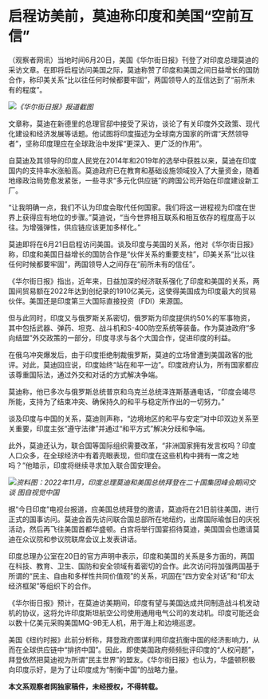 

# 启程访美前，莫迪称印度和美国“空前互信”

（观察者网讯）当地时间6月20日，美国《华尔街日报》刊登了对印度总理莫迪的采访文章。在即将启程访问美国之际，莫迪称赞了印度和美国之间日益增长的国防合作，称印美关系“比以往任何时候都要牢固”，两国领导人的互信达到了“前所未有的程度”。

![](https://inews.gtimg.com/newsapp_bt/0/15807803077/1000)_《华尔街日报》报道截图_

文章称，莫迪在新德里的总理官邸中接受了采访，谈论了有关印度外交政策、现代化建设和经济发展等话题。他试图将印度描述为全球南方国家的所谓“天然领导者”，坚称印度理应在全球政治中发挥“更深入、更广泛的作用”。

自莫迪及其领导的印度人民党在2014年和2019年的选举中获胜以来，莫迪在印度国内的支持率水涨船高。莫迪政府已在教育和基础设施领域投入了大量资金，随着地缘政治局势愈发紧张，一些寻求“多元化供应链”的跨国公司开始在印度建设新工厂。

“让我明确一点，我们不认为印度会取代任何国家。我们将这一进程视为印度在世界上获得应有地位的步骤。”莫迪说，“当今世界相互联系和相互依存的程度高于以往。为增强弹性，供应链应该更加多样化。”

莫迪即将在6月21日启程访问美国。谈及印度与美国的关系，他对《华尔街日报》称，印度和美国日益增长的国防合作是“伙伴关系的重要支柱”，印美关系“比以往任何时候都要牢固”，两国领导人之间存在“前所未有的信任”。

《华尔街日报》指出，近年来，日益加深的经济联系强化了印度和美国的关系，两国间贸易额在2022年达到创纪录的1910亿美元，这使得美国成为印度最大的贸易伙伴。美国还是印度第三大国际直接投资（FDI）来源国。

但与此同时，印度又与俄罗斯关系密切，俄罗斯为印度提供约50%的军事物资，其中包括武器、弹药、坦克、战斗机和S-400防空系统等装备。作为莫迪政府“多向结盟”外交政策的一部分，印度寻求与各个大国合作，促进印度的利益。

在俄乌冲突爆发后，由于印度拒绝制裁俄罗斯，莫迪的立场曾遭到美国政客的批评。对此，莫迪回应说，印度始终“站在和平一边”。印度政府认为，所有国家都应该尊重国际法，通过外交和对话的方式解决争端。

莫迪称，他已多次与俄罗斯总统普京和乌克兰总统泽连斯基通电话，“印度会竭尽所能，支持为了结束冲突、确保持久的和平与稳定所作出的一切努力。”

谈及印度与中国的关系，莫迪则声称，“边境地区的和平与安定”对中印双边关系至关重要，印度主张“遵守法律”并通过“和平方式”解决分歧和争端。

此外，莫迪还认为，联合国等国际组织需要改革，“非洲国家拥有发言权吗？印度人口众多，在全球经济中有着亮眼表现，但印度在这些机构中拥有一席之地吗？”他暗示，印度将继续寻求加入联合国安理会。

![](https://inews.gtimg.com/newsapp_bt/0/15807803078/1000)_资料图：2022年11月，印度总理莫迪和美国总统拜登在二十国集团峰会期间交谈
图自视觉中国_

据“今日印度”电视台报道，应美国总统拜登的邀请，莫迪将在21日前往美国，进行正式的国事访问。莫迪会首先访问联合国总部所在地纽约，出席国际瑜伽日的庆祝活动，然后再飞往美国首都华盛顿。白宫将举行国宴招待莫迪，美国国会也邀请莫迪在众议院和参议院联席会议上发表讲话。

印度总理办公室在20日的官方声明中表示，印度和美国的关系是多方面的，两国在科技、教育、卫生、国防和安全领域有着密切的合作。此次访问将加强两国基于所谓的“民主、自由和多样性共同价值观”的关系，巩固在“四方安全对话”和“印太经济框架”等组织下的合作。

《华尔街日报》预计，在莫迪访美期间，印度有望与美国达成共同制造战斗机发动机的协议，这将允许印度斯坦航空公司使用通用电气公司的发动机。印度可能还会以数十亿美元采购美国MQ-9B无人机，用于海上和边境巡逻。

美国《纽约时报》此前分析称，拜登政府图谋利用印度抗衡中国的经济影响力，从而在全球供应链中“排挤中国”。因此，即使美国政府频频批评印度的“人权问题”，拜登依然把莫迪视为所谓“民主世界”的盟友。《华尔街日报》也认为，华盛顿积极向印度示好，是为了让印度成为“制衡中国”的战略力量。

**本文系观察者网独家稿件，未经授权，不得转载。**

